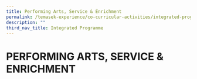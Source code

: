 ```yaml
---
title: Performing Arts, Service & Enrichment
permalink: /temasek-experience/co-curricular-activities/integrated-programme/performing-arts-service-enrichment/
description: ""
third_nav_title: Integrated Programme
---
```

# PERFORMING ARTS, SERVICE & ENRICHMENT
